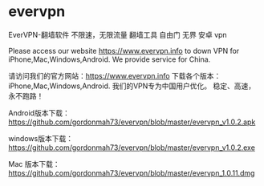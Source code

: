 # evervpn

EverVPN-翻墙软件 不限速，无限流量 翻墙工具 自由门 无界 安卓 vpn 


Please access our website https://www.evervpn.info to down VPN for iPhone,Mac,Windows,Android.  We provide service for China.

请访问我们的官方网站：https://www.evervpn.info 下载各个版本：iPhone,Mac,Windows,Android. 我们的VPN专为中国用户优化。 稳定、高速，永不跑路！

Android版本下载： https://github.com/gordonmah73/evervpn/blob/master/evervpn_v1.0.2.apk

windows版本下载： https://github.com/gordonmah73/evervpn/blob/master/evervpn_v1.0.2.exe

Mac 版本下载：https://github.com/gordonmah73/evervpn/blob/master/evervpn_1.0.11.dmg
